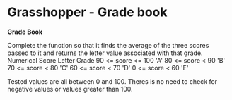 # Grasshopper - Grade book

**Grade Book**

Complete the function so that it finds the average of the three scores passed to it and returns the letter value associated with that grade.
Numerical Score 	Letter Grade
90 <= score <= 100 	'A'
80 <= score < 90 	'B'
70 <= score < 80 	'C'
60 <= score < 70 	'D'
0 <= score < 60 	'F'

Tested values are all between 0 and 100. Theres is no need to check for negative values or values greater than 100.
